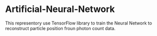 # Artificial-Neural-Network
This representory use TensorFlow library to train the Neural Network to reconstruct particle position froun photon count data.
